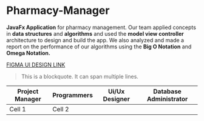 # Pharmacy-Manager
**JavaFx Application** for pharmacy management. Our team applied concepts in **data structures** and **algorithms** and used the **model view controller** architecture to design and build the app. We also analyzed and made a report on the performance of our algorithms using the **Big O Notation** and **Omega Notation.**



[FIGMA UI DESIGN LINK](https://www.figma.com/file/qzRe5dLeLvrF8elswI6kgr/pandora?type=design&node-id=0%3A1&mode=design&t=8ijgfyM9CIdtMjL3-1)




> This is a blockquote.
> It can span multiple lines.



| Project Manager | Programmers | Ui/Ux Designer | Database Administrator |
|-----------------|-------------|----------------|------------------------|
| Cell 1          | Cell 2      |                |                        |



